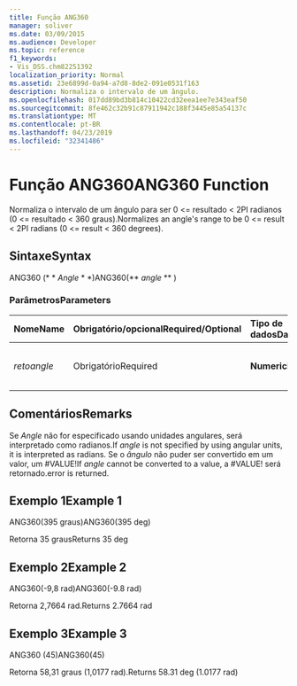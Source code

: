 ```yaml
---
title: Função ANG360
manager: soliver
ms.date: 03/09/2015
ms.audience: Developer
ms.topic: reference
f1_keywords:
- Vis_DSS.chm82251392
localization_priority: Normal
ms.assetid: 23e6899d-0a94-a7d8-8de2-091e0531f163
description: Normaliza o intervalo de um ângulo.
ms.openlocfilehash: 017dd89bd3b814c10422cd32eea1ee7e343eaf50
ms.sourcegitcommit: 8fe462c32b91c87911942c188f3445e85a54137c
ms.translationtype: MT
ms.contentlocale: pt-BR
ms.lasthandoff: 04/23/2019
ms.locfileid: "32341486"
---
```

# <a name="ang360-function"></a><span data-ttu-id="6f6cf-103">Função ANG360</span><span class="sxs-lookup"><span data-stu-id="6f6cf-103">ANG360 Function</span></span>

<span data-ttu-id="6f6cf-104">Normaliza o intervalo de um ângulo para ser 0 \<= resultado \< 2PI radianos (0 \<= resultado \< 360 graus).</span><span class="sxs-lookup"><span data-stu-id="6f6cf-104">Normalizes an angle's range to be 0 \<= result \< 2PI radians (0 \<= result \< 360 degrees).</span></span>
  
## <a name="syntax"></a><span data-ttu-id="6f6cf-105">Sintaxe</span><span class="sxs-lookup"><span data-stu-id="6f6cf-105">Syntax</span></span>

<span data-ttu-id="6f6cf-106">ANG360 (\* \* *Angle* \* \*)</span><span class="sxs-lookup"><span data-stu-id="6f6cf-106">ANG360(\*\* *angle* \*\* )</span></span> 
  
### <a name="parameters"></a><span data-ttu-id="6f6cf-107">Parâmetros</span><span class="sxs-lookup"><span data-stu-id="6f6cf-107">Parameters</span></span>

|<span data-ttu-id="6f6cf-108">**Nome**</span><span class="sxs-lookup"><span data-stu-id="6f6cf-108">**Name**</span></span>|<span data-ttu-id="6f6cf-109">**Obrigatório/opcional**</span><span class="sxs-lookup"><span data-stu-id="6f6cf-109">**Required/Optional**</span></span>|<span data-ttu-id="6f6cf-110">**Tipo de dados**</span><span class="sxs-lookup"><span data-stu-id="6f6cf-110">**Data Type**</span></span>|<span data-ttu-id="6f6cf-111">**Descrição**</span><span class="sxs-lookup"><span data-stu-id="6f6cf-111">**Description**</span></span>|
|:-----|:-----|:-----|:-----|
| <span data-ttu-id="6f6cf-112">_reto_</span><span class="sxs-lookup"><span data-stu-id="6f6cf-112">_angle_</span></span> <br/> |<span data-ttu-id="6f6cf-113">Obrigatório</span><span class="sxs-lookup"><span data-stu-id="6f6cf-113">Required</span></span>  <br/> |<span data-ttu-id="6f6cf-114">**Numeric**</span><span class="sxs-lookup"><span data-stu-id="6f6cf-114">**Numeric**</span></span> <br/> |<span data-ttu-id="6f6cf-115">O ângulo a ser normalizado.</span><span class="sxs-lookup"><span data-stu-id="6f6cf-115">The angle to be normalized.</span></span>  <br/> |
   
## <a name="remarks"></a><span data-ttu-id="6f6cf-116">Comentários</span><span class="sxs-lookup"><span data-stu-id="6f6cf-116">Remarks</span></span>

<span data-ttu-id="6f6cf-117">Se *Angle* não for especificado usando unidades angulares, será interpretado como radianos.</span><span class="sxs-lookup"><span data-stu-id="6f6cf-117">If  *angle*  is not specified by using angular units, it is interpreted as radians.</span></span> <span data-ttu-id="6f6cf-118">Se o *ângulo* não puder ser convertido em um valor, um #VALUE!</span><span class="sxs-lookup"><span data-stu-id="6f6cf-118">If  *angle*  cannot be converted to a value, a #VALUE!</span></span> <span data-ttu-id="6f6cf-119">será retornado.</span><span class="sxs-lookup"><span data-stu-id="6f6cf-119">error is returned.</span></span> 
  
## <a name="example-1"></a><span data-ttu-id="6f6cf-120">Exemplo 1</span><span class="sxs-lookup"><span data-stu-id="6f6cf-120">Example 1</span></span>

<span data-ttu-id="6f6cf-121">ANG360(395 graus)</span><span class="sxs-lookup"><span data-stu-id="6f6cf-121">ANG360(395 deg)</span></span>
  
<span data-ttu-id="6f6cf-122">Retorna 35 graus</span><span class="sxs-lookup"><span data-stu-id="6f6cf-122">Returns 35 deg</span></span>
  
## <a name="example-2"></a><span data-ttu-id="6f6cf-123">Exemplo 2</span><span class="sxs-lookup"><span data-stu-id="6f6cf-123">Example 2</span></span>

<span data-ttu-id="6f6cf-124">ANG360(-9,8 rad)</span><span class="sxs-lookup"><span data-stu-id="6f6cf-124">ANG360(-9.8 rad)</span></span>
  
<span data-ttu-id="6f6cf-125">Retorna 2,7664 rad.</span><span class="sxs-lookup"><span data-stu-id="6f6cf-125">Returns 2.7664 rad</span></span>
  
## <a name="example-3"></a><span data-ttu-id="6f6cf-126">Exemplo 3</span><span class="sxs-lookup"><span data-stu-id="6f6cf-126">Example 3</span></span>

<span data-ttu-id="6f6cf-127">ANG360 (45)</span><span class="sxs-lookup"><span data-stu-id="6f6cf-127">ANG360(45)</span></span>
  
<span data-ttu-id="6f6cf-128">Retorna 58,31 graus (1,0177 rad).</span><span class="sxs-lookup"><span data-stu-id="6f6cf-128">Returns 58.31 deg (1.0177 rad)</span></span>
  

